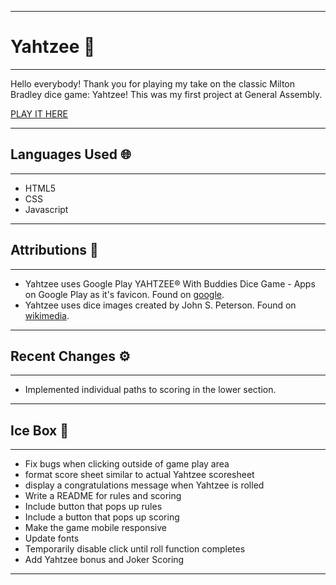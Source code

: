 
***

# Yahtzee 🎲

***

Hello everybody! Thank you for playing my take on the classic Milton Bradley dice game: Yahtzee! This was my first project at General Assembly. 

[PLAY IT HERE](https://provideforme.github.io/yahtzee/)

***

## Languages Used 🌐

***

* HTML5
* CSS
* Javascript

***

## Attributions 🥂

***

* Yahtzee uses Google Play
YAHTZEE® With Buddies Dice Game - Apps on Google Play as it's favicon. Found on [google](https://play-lh.googleusercontent.com/m76W0Ze8yRKWR19cNkMXJSyvhhLDMt0hDj7enIWQkBy9LvLqmLM03oAs79n4frEtE_oV).
* Yahtzee uses dice images created by John S. Peterson. Found on [wikimedia](https://commons.wikimedia.org/wiki/File:Dice-1-b.svg).

***

## Recent Changes ⚙️

***

* Implemented individual paths to scoring in the lower section.

***

## Ice Box 🧊

***

* Fix bugs when clicking outside of game play area
* format score sheet similar to actual Yahtzee scoresheet
* display a congratulations message when Yahtzee is rolled
* Write a README for rules and scoring
* Include button that pops up rules 
* Include a button that pops up scoring
* Make the game mobile responsive
* Update fonts
* Temporarily disable click until roll function completes
* Add Yahtzee bonus and Joker Scoring

***
